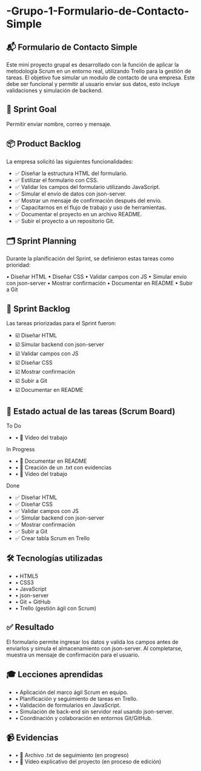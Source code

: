 # -Grupo-1-Formulario-de-Contacto-Simple
## 📬 Formulario de Contacto Simple
Este mini proyecto grupal es desarrollado con la función de aplicar la metodología Scrum en un entorno real, utilizando Trello para la gestión de tareas. El objetivo fue simular un modulo de contacto de una empresa. Este debe ser funcional y permitir al usuario enviar sus datos, esto incluye validaciones y simulación de backend.

## 🎯 Sprint Goal
Permitir enviar nombre, correo y mensaje.

## 📦 Product Backlog
La empresa solicitó las siguientes funcionalidades:

- ✅ Diseñar la estructura HTML del formulario.
- ✅ Estilizar el formulario con CSS.
- ✅ Validar los campos del formulario utilizando JavaScript.
- ✅ Simular el envío de datos con json-server.
- ✅ Mostrar un mensaje de confirmación después del envío.
- ✅ Capacitarnos en el flujo de trabajo y uso de herramientas.
- ✅ Documentar el proyecto en un archivo README.
- ✅ Subir el proyecto a un repositorio Git.

## 🗂️ Sprint Planning
Durante la planificación del Sprint, se definieron estas tareas como prioridad:

• Diseñar HTML
• Diseñar CSS
• Validar campos con JS
• Simular envío con json-server
• Mostrar confirmación
• Documentar en README
• Subir a Git

## 🔧 Sprint Backlog
Las tareas priorizadas para el Sprint fueron:

 - ☑️ Diseñar HTML
 - ☑️ Simular backend con json-server
 - ☑️ Validar campos con JS
 - ☑️ Diseñar CSS
 - ☑️ Mostrar confirmación
 - ☑️ Subir a Git
 - ☑️ Documentar en README

## 🧩 Estado actual de las tareas (Scrum Board)
To Do
- • 🎥 Video del trabajo

In Progress
- • 📝 Documentar en README
- • 📄 Creación de un .txt con evidencias
- • 🎥 Video del trabajo

Done
- ✅ Diseñar HTML
- ✅ Diseñar CSS
- ✅ Validar campos con JS
- ✅ Simular backend con json-server
- ✅ Mostrar confirmación
- ✅ Subir a Git
- ✅ Crear tabla Scrum en Trello

## 🛠️ Tecnologías utilizadas
- • HTML5
- • CSS3
- • JavaScript 
- • json-server
- • Git + GitHub
- • Trello (gestión ágil con Scrum)

## ✅ Resultado
El formulario permite ingresar los datos y valida los campos antes de enviarlos y simula el almacenamiento con json-server. Al completarse, muestra un mensaje de confirmación para el usuario.

## 🎓 Lecciones aprendidas
- • Aplicación del marco ágil Scrum en equipo.
- • Planificación y seguimiento de tareas en Trello.
- • Validación de formularios en JavaScript.
- • Simulación de back-end sin servidor real usando json-server.
- • Coordinación y colaboración en entornos Git/GitHub.

## 📹 Evidencias
- • 📝 Archivo .txt de seguimiento (en progreso)
- • 🎥 Video explicativo del proyecto (en proceso de edición)
